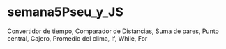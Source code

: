 # semana5Pseu_y_JS
Convertidor de tiempo, Comparador de Distancias, Suma de pares, Punto central, Cajero, Promedio del clima, If, While, For
